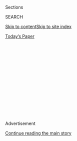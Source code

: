 <div id="app">

<div>

<div>

<div>

<div class="NYTAppHideMasthead css-1q2w90k e1suatyy0">

<div class="section css-ui9rw0 e1suatyy2">

<div class="css-eph4ug er09x8g0">

<div class="css-6n7j50">

</div>

<span class="css-1dv1kvn">Sections</span>

<div class="css-10488qs">

<span class="css-1dv1kvn">SEARCH</span>

</div>

[Skip to content](#site-content)[Skip to site index](#site-index)

</div>

<div class="css-10698na e1huz5gh0">

</div>

</div>

<div id="masthead-bar-one" class="section hasLinks css-15hmgas e1csuq9d3">

<div class="css-uqyvli e1csuq9d0">

</div>

<div class="css-1uqjmks e1csuq9d1">

</div>

<div class="css-9e9ivx">

[](https://myaccount.nytimes.com/auth/login?response_type=cookie&client_id=vi)

</div>

<div class="css-1bvtpon e1csuq9d2">

[Today’s Paper](https://www.nytimes.com/section/todayspaper)

</div>

</div>

</div>

</div>

<div data-aria-hidden="false">

<div id="site-content" role="main">

<div>

<div class="css-1aor85t" style="opacity:0.000000001;z-index:-1;visibility:hidden">

<div class="css-1hqnpie">

<div class="css-epjblv">

<span class="css-17xtcya">[Opinion](/section/opinion)</span><span class="css-x15j1o">|</span><span class="css-fwqvlz">I
Spoke With Anthony Fauci. He Says His Inbox Isn’t Pretty.</span>

</div>

<div class="css-k008qs">

<div class="css-1iwv8en">

<span class="css-18z7m18"></span>

<div>

</div>

</div>

<span class="css-1n6z4y">https://nyti.ms/2CDrvwy</span>

<div class="css-1705lsu">

<div class="css-4xjgmj">

<div class="css-4skfbu" role="toolbar" data-aria-label="Social Media Share buttons, Save button, and Comments Panel with current comment count" data-testid="share-tools">

  - 
  - 
  - 
  - 
    
    <div class="css-6n7j50">
    
    </div>

  - 
  - 

</div>

</div>

</div>

</div>

</div>

</div>

<div id="NYT_TOP_BANNER_REGION" class="css-13pd83m">

</div>

<div id="top-wrapper" class="css-1sy8kpn">

<div id="top-slug" class="css-l9onyx">

Advertisement

</div>

[Continue reading the main story](#after-top)

<div class="ad top-wrapper" style="text-align:center;height:100%;display:block;min-height:250px">

<div id="top" class="place-ad" data-position="top" data-size-key="top">

</div>

</div>

<div id="after-top">

</div>

</div>

<div>

<div class="css-v5btjw etb61u70">

<div class="css-v05ibm etb61u71">

[Opinion](/section/opinion)

</div>

</div>

<div id="sponsor-wrapper" class="css-1hyfx7x">

<div id="sponsor-slug" class="css-19vbshk">

Supported by

</div>

[Continue reading the main story](#after-sponsor)

<div id="sponsor" class="ad sponsor-wrapper" style="text-align:center;height:100%;display:block">

</div>

<div id="after-sponsor">

</div>

</div>

<div class="css-186x18t">

</div>

<div class="css-1vkm6nb ehdk2mb0">

# I Spoke With Anthony Fauci. He Says His Inbox Isn’t Pretty.

</div>

An interview with the man who has an important message for you, if he
can get it out.

<div class="css-18e8msd">

<div class="css-vp77d3 epjyd6m0">

<div class="css-1p10dcb ey68jwv0" data-aria-hidden="true">

[![Jennifer
Senior](https://static01.nyt.com/images/2018/10/26/opinion/jennifer-senior/jennifer-senior-thumbLarge.png
"Jennifer Senior")](https://www.nytimes.com/by/jennifer-senior)

</div>

<div class="css-1baulvz">

By [<span class="css-1baulvz last-byline" itemprop="name">Jennifer
Senior</span>](https://www.nytimes.com/by/jennifer-senior)

<div class="css-8atqhb">

Opinion Columnist

</div>

</div>

</div>

  - July 21, 2020

  - 
    
    <div class="css-4xjgmj">
    
    <div class="css-pvvomx" role="toolbar" data-aria-label="Social Media Share buttons, Save button, and Comments Panel with current comment count" data-testid="share-tools">
    
      - 
      - 
      - 
      - 
        
        <div class="css-6n7j50">
        
        </div>
    
      - 
      - 
    
    </div>
    
    </div>

</div>

<div class="css-79elbk" data-testid="photoviewer-wrapper">

<div class="css-z3e15g" data-testid="photoviewer-wrapper-hidden">

</div>

<div class="css-1a48zt4 ehw59r15" data-testid="photoviewer-children">

![<span class="css-16f3y1r e13ogyst0" data-aria-hidden="true">Dr.
Anthony Fauci at the White House in
April.</span><span class="css-cnj6d5 e1z0qqy90" itemprop="copyrightHolder"><span class="css-1ly73wi e1tej78p0">Credit...</span><span><span>Alex
Wong/Getty
Images</span></span></span>](https://static01.nyt.com/images/2020/07/21/opinion/21senior1/merlin_171455547_8ab6013e-5a7c-4899-a744-61d164f5322f-articleLarge.jpg?quality=75&auto=webp&disable=upscale)

</div>

</div>

</div>

<div class="section meteredContent css-1r7ky0e" name="articleBody" itemprop="articleBody">

<div class="css-1fanzo5 StoryBodyCompanionColumn">

<div class="css-53u6y8">

Americans may have lost faith in their most cherished institutions — the
presidency, Congress, the media, perhaps even democracy itself — but [65
percent](https://www.nytimes.com/2020/07/17/us/politics/fauci-trump-coronavirus.html)
of them still believe in Dr. Anthony Fauci.

This, in spite of the fact that he’s practically disappeared from
network and cable television while the pandemic has whipped through the
country with alarming speed (his message of sober realism does not, one
suspects, align well with the wishful thinking of his boss).

This, in spite of the fact that the Trump White House waged a highly
unusual campaign last week to undermine his credibility, with both named
and unnamed administration officials dispatched to impale him like an
hors d’oeuvre. Fauci has been the director of the National Institute of
Allergy and Infectious Diseases since 1984, and he’s been the custodian
of a jittery nation’s sanity since March 2020.

</div>

</div>

<div>

</div>

<div class="css-1fanzo5 StoryBodyCompanionColumn">

<div class="css-53u6y8">

We had a chance to speak nine hours before the president’s first
coronavirus news briefing since April. Here are edited excerpts from our
conversation.

</div>

</div>

<div class="css-1fanzo5 StoryBodyCompanionColumn">

<div class="css-53u6y8">

**Are you going to be at the press briefing this afternoon?**

To be honest with you, I don’t know. They haven’t really said who’s
going to be there. I would assume, but I don’t know as a fact if I am
going to be there.

**Have you spoken with the White House about it?**

No. But that’s not unlike them all of a sudden, middle of the day, to
say, “Be down there at five o’clock.” So I’m not too — what’s the right
word? — *surprised* that I haven’t heard anything yet.

**Interesting. That means you weren’t involved in the discussions about
relaunching them.**

No.

**Do you think they’re a good idea?**

You know, it depends on how it goes. If they stick to public health and
don’t get diverted into other types of discussions, I think it could be
productive.

</div>

</div>

<div class="css-1fanzo5 StoryBodyCompanionColumn">

<div class="css-53u6y8">

**Let’s get to the news. Our numbers are surging. And you’ve just told
The Atlantic that we’ve got to do a reset, which, of course, makes
perfect sense. But given the reluctance of some governors, businesses
and citizens to abide by the basic rules of social distancing and mask
wearing, is it possible to get this pandemic under control**
***without*** **a federal response?**

It would be better if things were a little more uniform. It just seems
that unfortunately, in some sectors, there’s this feeling that there’s
opening the country on one end of the spectrum, and public health
measures that suppress things and lock them down on the other.

They should not be opposing forces. The guidelines that we put out a
couple of months ago,<span class="css-8l6xbc evw5hdy0"> </span>those
should be followed and appreciated as the *vehicle* to open the country,
as opposed to the *obstacle* to opening the country.

**You said it would be nicer if some things were more uniform. Like
what?**

The fundamentals. Wear a mask. Avoid crowds. Close the bars. Bars are
the hot spots — —

**But Americans have already been told this, right? And we still don’t
do those things. If you were an executive for the day, what lever would
you pull?**

But Jennifer, would you want me to say something that’s directly
contrary to what the president is doing? That’s not helpful. Then all of
a sudden you don’t hear from me for a while.

**I definitely don’t want anyone weaponizing anything you’re saying.**

I’ve just been doing this for so long, and I’m trying to do my best to
get the message across without being overtly at odds, OK? The only thing
I can do is to get out there with whatever notoriety or recognition I
have and say, these are the four or five things. Please pay attention to
them. And if we do that, I feel confident that we’ll turn this around.

</div>

</div>

<div class="css-1fanzo5 StoryBodyCompanionColumn">

<div class="css-53u6y8">

What I’ve been trying to do is appeal to the younger generation. If you
look at the age average of the new cases that are going on in the South,
it’s about 10 to 15 years younger than what we previously saw.

So it’s clear what’s going on. Young people are saying to themselves:
“Wait a minute. I’m young, I’m healthy. The chances of my getting
seriously ill are very low. And in fact, it is about a 20 to 40 percent
likelihood that I won’t have any symptoms at all. So why should I
bother?”

What they’re missing is something fundamental: By getting infected
themselves — even if they never get a symptom — they are part of the
propagation of a pandemic. They are *fueling* the pandemic. We have to
keep hammering that home, because, as much as they do that, they’re
completely relinquishing their societal responsibility.

**How much faith do you have in people to pivot and change their
behaviors?**

It’s disconcerting when you see people are not listening. I could show
you some of the emails and texts I get — everybody seems to have my
cellphone number — that are pretty hostile about what I’m doing, as if
I’m encroaching upon their individual liberties.

**Can you read me one?**

No.

**Just trying to get a glimpse into your inbox.**

It’s not good.

**What do you think is the most effective way for you to communicate?
Because you’re right: You can’t stand out there with a bullhorn and
directly contradict the man you work for.**

I’m a pretty good communicator. I have been doing that now with multiple
outbreaks for about 40 years, dating back to the very early years of
H.I.V., I’m just going to continue to use whatever bully pulpit I have.
And, you know, just keep hacking at it.

**Are you reaching out to individual governors?**

The governors call me frequently. It’s not a rare situation where
governors and senators get on the phone with me and in good faith ask,
“What do you think I should be doing? What about this? What should I
do about that?”

</div>

</div>

<div class="css-1fanzo5 StoryBodyCompanionColumn">

<div class="css-53u6y8">

**Have you spoken to Gov. Brian Kemp of Georgia, who opposed a mandate
to wear masks in Atlanta?**

I haven’t specifically spoken to Kemp, no.

**Has Joe Biden reached out to you? Or any of his folks?**

No. I mean I think they know better. That I’m in a sensitive position.

**Is there a time in recent American history when we as a nation would
have been better able to get this pandemic under control?**

In some respects, we are better off because of the technological
advances. I mean, 20 years ago, we never would have been able to get
candidate vaccines ready to go into Phase 3 trials *literally* within a
few months of the discovery of the new virus. That is unprecedented.

But there was a time when there was much more faith and confidence in
authority and in government. It’s very, very difficult to get the
country to pull together in a real unified way. Maybe the last time that
we ever did that was 9/11.

**Is there anything about this virus, as a pathogen, that has surprised
you**?

Absolutely\! You know, it’s extremely unique, and I think that is one of
the reasons why there is such confusion and misunderstanding about the
seriousness of it. Of all the viruses and outbreaks that I have been
involved with over the last four decades, I have never seen a virus in
which the spectrum of seriousness is *so* extreme. This disease goes
from nothing to death\! So that has really surprised me.

**Is there nothing else like this in nature?**

There are extreme differences in certain diseases, but none that have
exploded into pandemic proportions.

</div>

</div>

<div class="css-1fanzo5 StoryBodyCompanionColumn">

<div class="css-53u6y8">

**You’ve said before that there could be some kind of vaccine by the end
of the year. But at what point will most** ***families*** **be able to
get a vaccination?**

I think it’s going to be sometime in 2021. I don’t know whether that’s
going to be the first quarter of 2021, the first half — it’s difficult
to say.

**But testing still isn’t up to scale, and personal protective equipment
wasn’t distributed in a timely way. Given that, I fear that there will
be many snafus.**

We don’t think that’s going to happen, for the simple reason that the
federal government has invested *billions* of dollars directly —
*directly* — into the pharmaceutical companies that are making the
vaccine. There are never any guarantees. But I would be surprised, given
all the resources that the federal government has put into these
companies. We are counting on them for delivery.

**That is the** ***one*** **way in which you’re saying there** ***has***
**been a federalized response.**

Right. There certainly has.

**The president called you an alarmist in his interview with Chris
Wallace. And I just want to know: Are you?**

I characterize myself as a realist.

*The Times is committed to publishing* [*a diversity of
letters*](https://www.nytimes.com/2019/01/31/opinion/letters/letters-to-editor-new-york-times-women.html)
*to the editor. We’d like to hear what you think about this or any of
our articles. Here are some*
[*tips*](https://help.nytimes.com/hc/en-us/articles/115014925288-How-to-submit-a-letter-to-the-editor)*.
And here’s our email:*
[*letters@nytimes.com*](mailto:letters@nytimes.com)*.*

*Follow The New York Times Opinion section on*
[*Facebook*](https://www.facebook.com/nytopinion)*,* [*Twitter
(@NYTopinion)*](http://twitter.com/NYTOpinion) *and*
[*Instagram*](https://www.instagram.com/nytopinion/)*.*

</div>

</div>

</div>

<div>

</div>

<div>

</div>

<div>

</div>

<div>

<div id="bottom-wrapper" class="css-1ede5it">

<div id="bottom-slug" class="css-l9onyx">

Advertisement

</div>

[Continue reading the main story](#after-bottom)

<div id="bottom" class="ad bottom-wrapper" style="text-align:center;height:100%;display:block;min-height:90px">

</div>

<div id="after-bottom">

</div>

</div>

</div>

</div>

</div>

## Site Index

<div>

</div>

## Site Information Navigation

  - [© <span>2020</span> <span>The New York Times
    Company</span>](https://help.nytimes.com/hc/en-us/articles/115014792127-Copyright-notice)

<!-- end list -->

  - [NYTCo](https://www.nytco.com/)
  - [Contact
    Us](https://help.nytimes.com/hc/en-us/articles/115015385887-Contact-Us)
  - [Work with us](https://www.nytco.com/careers/)
  - [Advertise](https://nytmediakit.com/)
  - [T Brand Studio](http://www.tbrandstudio.com/)
  - [Your Ad
    Choices](https://www.nytimes.com/privacy/cookie-policy#how-do-i-manage-trackers)
  - [Privacy](https://www.nytimes.com/privacy)
  - [Terms of
    Service](https://help.nytimes.com/hc/en-us/articles/115014893428-Terms-of-service)
  - [Terms of
    Sale](https://help.nytimes.com/hc/en-us/articles/115014893968-Terms-of-sale)
  - [Site Map](https://spiderbites.nytimes.com)
  - [Help](https://help.nytimes.com/hc/en-us)
  - [Subscriptions](https://www.nytimes.com/subscription?campaignId=37WXW)

</div>

</div>

</div>

</div>
